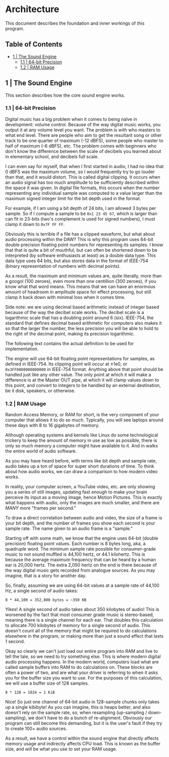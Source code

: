 # Architecture

This document describes the foundation and inner workings of this program.

## Table of Contents

- [1 | The Sound Engine](#1--the-sound-engine)
  - [1.1 | 64-bit Precision](#11--64-bit-precision)
  - [1.2 | RAM Usage](#12--ram-usage)

## 1 | The Sound Engine

This section describes how the core sound engine works.

### 1.1 | 64-bit Precision

Digital music has a big problem when it comes to being na&iuml;ve in
development: volume control. Because of the way digital music works, you output
it at any volume level you want. The problem is with who masters to what end
level. There are people who aim to get the resultant song or other track to be
one quarter of maximum (-12 dBFS), some people who master to half of maximum
(-6 dBFS), etc. The problem comes with beginners who don't know the difference
between the scale of decibels you learned about in elementary school, and
decibels full scale.

I can even say for myself, that when I first started in audio, I had no idea
that 0 dBFS was the maximum volume, so I would frequently try to go louder than
that, and it would distort. This is called digital clipping. It occurs when an
audio signal has too much amplitude to be sufficiently described within the
space it was given. In digital file formats, this occurs when the number
representing any individual sample was computed to a value larger than the
maximum signed integer limit for the bit depth used in the format.

For example, if I am using a bit depth of 24 bits, I am allowed 3 bytes per
sample. So if I compute a sample to be `0x1 23 45 67`, which is larger than can
fit in 23-bits (two's complement is used for signed numbers), I must clamp it
down to `0x7F FF FF`.

Obviously this is terrible if a file has a clipped waveform, but what about
audio processing within the DAW? This is why this program uses 64-bit double
precision floating point numbers for representing its samples. I know that that
is quite a bit of mouthful, but can often be shortened down to be interpreted
(by software enthusiasts at least) as a double data type. This data type uses 64
bits, but also stores data in the format of IEEE-754 (binary representation of
  numbers with decimal points).

As a result, the maximum and minimum values are, quite literally, more than a
googol (100 zeroes), even more than one centillion (300 zeroes), if you know
what that word means. This means that we can have an enormous amount of headroom
in amplitude space for effect processing, but still clamp it back down with
minimal loss when it comes time.

Side note: we are using decimal based arithmetic instead of integer based
because of the way the decibel scale works. The decibel scale is a logarithmic
scale that has a doubling point around 6 (six). IEEE-754, the standard that
defines decimal based arithmetic for computers also makes it so that the larger
the number, the less precision you will be able to hold to the right of the
decimal point, making its precision logarithmic.

The following text contains the actual definition to be used for implementation.

The engine will use 64-bit floating point representations for samples, as
defined in IEEE-754. Its clipping point will occur at &#177;1e0, or
`0x3FF0000000000000` in IEEE-754 format. Anything above that point should be
handled just like any other value. The only point at which it will make a
difference is at the Master OUT pipe, at which it will clamp values down to this
point, and convert to integers to be handled by an external destination, be it
disk, speakers, or otherwise.

### 1.2 | RAM Usage

Random Access Memory, or RAM for short, is the very component of your computer
that allows it to do so much. Typically, you will see laptops around these days
with 8 to 16 gigabytes of memory.

Although operating systems and kernels like Linux do some technological trickery
to keep the amount of memory in use as low as possible, there is only so much
memory a computer might have available to it. And in walks the entire world of
audio software.

As you may have heard before, with terms like bit depth and sample rate, audio
takes up a ton of space for super short durations of time. To think about how
audio works, we can draw a comparison to how modern video works.

In reality, your computer screen, a YouTube video, etc. are only showing you a
series of still images, updating fast enough to make your brain perceive its
input as a moving image, hence Motion Pictures. This is exactly what happens
with audio, only the images are much smaller, and there are *MANY* more
"frames per second."

To draw a direct correlation between audio and video, the size of a frame is
your bit depth, and the number of frames you show each second is your sample
rate. The name given to an audio frame is a "sample."

Starting off with some math, we know that the engine uses 64-bit
(double precision) floating point values. Each number is 8 bytes long, aka, a
quadruple word. The minimum sample rate possible for consumer-grade music to
not sound muffled is 44,100 hertz, or 44.1 kilohertz. This is because the
average maximum frequency that can be heard by a human ear is 20,000 hertz. The
extra 2,050 hertz on the end is there because of the way digital music gets
recorded from analogue sources. As you may imagine, that is a story for another
day.

So, finally, assuming we are using 64-bit values at a sample rate of 44,100 Hz,
a single second of audio takes:

```
8 * 44,100 = 352,800 bytes = ~350 KB
```

Yikes! A single second of audio takes about 350 kilobytes of audio! This is
worsened by the fact that most consumer grade music is stereo-based, meaning
there is a single channel for each ear. That doubles this calculation to
allocate 700 kilobytes of memory for a single second of audio. This doesn't
count all of the memory that might be required to do calculations elsewhere in
the program, or making more than just a sound effect that lasts 1 second.

Okay so clearly we can't just load our entire program into RAM and live to tell
the tale, so we need to try something else. This is where modern digital audio
processing happens. In the modern world, computers load what are called sample
buffers into RAM to do calculations on. These blocks are often a power of two,
and are what your driver is referring to when it asks you for the buffer size
you want to use. For the purposes of this calculation, we will use a buffer size
of 128 samples.

```
8 * 128 = 1024 = 1 KiB
```

Nice! So just one channel of 64-bit audio in 128-sample chunks only takes up a
single kibibyte! As you can imagine, this is heaps better, and also doesn't rely
on the sample rate, so, when resampling (up-sampling / down-sampling), we don't
have to do a bunch of re-alignment. Obviously our program can still become this
demanding, but it is the user's fault if they try to create 100+ audio sources.

As a result, we have a control within the sound engine that directly affects
memory usage and indirectly affects CPU load. This is known as the buffer size,
and will be what you use to set your RAM usage.
